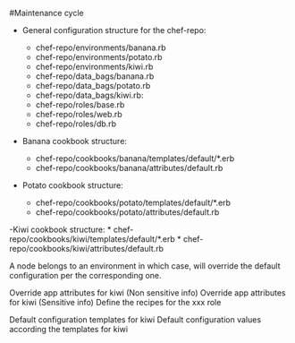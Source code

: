 

#Maintenance cycle 




- General configuration structure for the chef-repo:
    * chef-repo/environments/banana.rb
    * chef-repo/environments/potato.rb
    * chef-repo/environments/kiwi.rb
    * chef-repo/data_bags/banana.rb
    * chef-repo/data_bags/potato.rb
    * chef-repo/data_bags/kiwi.rb: 
    * chef-repo/roles/base.rb
    * chef-repo/roles/web.rb
    * chef-repo/roles/db.rb

- Banana cookbook structure:
    * chef-repo/cookbooks/banana/templates/default/*.erb
    * chef-repo/cookbooks/banana/attributes/default.rb

- Potato cookbook structure:
    * chef-repo/cookbooks/potato/templates/default/*.erb
    * chef-repo/cookbooks/potato/attributes/default.rb

-Kiwi cookbook structure:
    * chef-repo/cookbooks/kiwi/templates/default/*.erb
    * chef-repo/cookbooks/kiwi/attributes/default.rb

A node belongs to an environment in which case, will override the default configuration per the corresponding one.



Override app attributes for kiwi (Non sensitive info)
Override app attributes for kiwi (Sensitive info)
Define the recipes for the xxx role

Default configuration templates for kiwi
Default configuration values according the templates for kiwi





